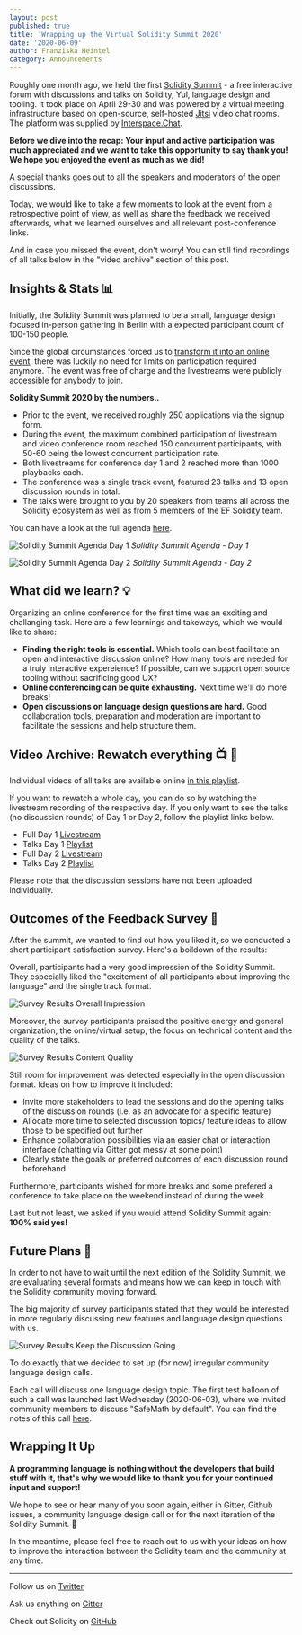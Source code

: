 ```yaml
---
layout: post
published: true
title: 'Wrapping up the Virtual Solidity Summit 2020'
date: '2020-06-09'
author: Franziska Heintel
category: Announcements
---
```


Roughly one month ago, we held the first
[Solidity Summit](https://solidity-summit.ethereum.org/) - a free interactive
forum with discussions and talks on Solidity, Yul, language design and tooling.
It took place on April 29-30 and was powered by a virtual meeting infrastructure
based on open-source, self-hosted [Jitsi](https://jitsi.org/) video chat rooms.
The platform was supplied by
[Interspace.Chat](https://github.com/interspacechat/interspace.chat).

**Before we dive into the recap: Your input and active participation was much
appreciated and we want to take this opportunity to say thank you! We hope you
enjoyed the event as much as we did!**

A special thanks goes out to all the speakers and moderators of the open
discussions.

Today, we would like to take a few moments to look at the event from a
retrospective point of view, as well as share the feedback we received
afterwards, what we learned ourselves and all relevant post-conference links.

And in case you missed the event, don't worry! You can still find recordings of
all talks below in the "video archive" section of this post.

## Insights & Stats 📊

Initially, the Solidity Summit was planned to be a small, language design
focused in-person gathering in Berlin with a expected participant count of
100-150 people.

Since the global circumstances forced us to
[transform it into an online event](https://blog.soliditylang.org/2020/04/17/solidity-summit-2020-goes-interspace/),
there was luckily no need for limits on participation required anymore. The
event was free of charge and the livestreams were publicly accessible for
anybody to join.

**Solidity Summit 2020 by the numbers..**

- Prior to the event, we received roughly 250 applications via the signup form.
- During the event, the maximum combined participation of livestream and video
  conference room reached 150 concurrent participants, with 50-60 being the
  lowest concurrent participation rate.
- Both livestreams for conference day 1 and 2 reached more than 1000 playbacks
  each.
- The conference was a single track event, featured 23 talks and 13 open
  discussion rounds in total.
- The talks were brought to you by 20 speakers from teams all across the
  Solidity ecosystem as well as from 5 members of the EF Solidity team.

You can have a look at the full agenda
[here](https://docs.google.com/spreadsheets/d/1ylkaTYKx9TbAifCgyH2jN9SKJKrYfzab9zzTZgSL44g/edit#gid=0).

![Solidity Summit Agenda Day 1](/img/2020/06/AgendaDay1.png) _Solidity Summit
Agenda - Day 1_

![Solidity Summit Agenda Day 2](/img/2020/06/AgendaDay2.png) _Solidity Summit
Agenda - Day 2_

## What did we learn? 💡

Organizing an online conference for the first time was an exciting and
challanging task. Here are a few learnings and takeways, which we would like to
share:

- **Finding the right tools is essential.** Which tools can best facilitate an
  open and interactive discussion online? How many tools are needed for a truly
  interactive expereience? If possible, can we support open source tooling
  without sacrificing good UX?
- **Online conferencing can be quite exhausting.** Next time we'll do more
  breaks!
- **Open discussions on language design questions are hard.** Good collaboration
  tools, preparation and moderation are important to facilitate the sessions and
  help structure them.

## Video Archive: Rewatch everything 📺 🍿

Individual videos of all talks are available online
[in this playlist](https://www.youtube.com/playlist?list=PLaM7G4Llrb7xlGxwlYGTy1T-GHpytE3RC).

If you want to rewatch a whole day, you can do so by watching the livestream
recording of the respective day. If you only want to see the talks (no
discussion rounds) of Day 1 or Day 2, follow the playlist links below.

- Full Day 1
  [Livestream](https://www.youtube.com/watch?v=lhjo2FuU4v0&list=PLX8x7Zj6VezlP4XWSSgly6tQlb87g4Cca)
- Talks Day 1
  [Playlist](https://www.youtube.com/watch?v=eZERCEhk5lg&list=PLX8x7Zj6Vezk-AGlO3Ip_vPVwroV9aNqB)
- Full Day 2
  [Livestream](https://www.youtube.com/watch?v=U3QsM_UDah0&list=PLX8x7Zj6VezlP4XWSSgly6tQlb87g4Cca&index=2)
- Talks Day 2
  [Playlist](https://www.youtube.com/watch?v=e1_4xk9nLy8&list=PLX8x7Zj6VezkiZCiif7AcID-yNaV1EPj3)

Please note that the discussion sessions have not been uploaded individually.

## Outcomes of the Feedback Survey 📮

After the summit, we wanted to find out how you liked it, so we conducted a
short participant satisfaction survey. Here's a boildown of the results:

Overall, participants had a very good impression of the Solidity Summit. They
especially liked the "excitement of all participants about improving the
language" and the single track format.

![Survey Results Overall Impression](/img/2020/06/surveyOverall.png)

Moreover, the survey participants praised the positive energy and general
organization, the online/virtual setup, the focus on technical content and the
quality of the talks.

![Survey Results Content Quality](/img/2020/06/surveyQuality.png)

Still room for improvement was detected especially in the open discussion
format. Ideas on how to improve it included:

- Invite more stakeholders to lead the sessions and do the opening talks of the
  discussion rounds (i.e. as an advocate for a specific feature)
- Allocate more time to selected discussion topics/ feature ideas to allow those
  to be specified out further
- Enhance collaboration possibilities via an easier chat or interaction
  interface (chatting via Gitter got messy at some point)
- Clearly state the goals or preferred outcomes of each discussion round
  beforehand

Furthermore, participants wished for more breaks and some prefered a conference
to take place on the weekend instead of during the week.

Last but not least, we asked if you would attend Solidity Summit again: **100%
said yes!**

## Future Plans 🔮

In order to not have to wait until the next edition of the Solidity Summit, we
are evaluating several formats and means how we can keep in touch with the
Solidity community moving forward.

The big majority of survey participants stated that they would be interested in
more regularly discussing new features and language design questions with us.

![Survey Results Keep the Discussion Going](/img/2020/06/surveyDiscuss.png)

To do exactly that we decided to set up (for now) irregular community language
design calls.

Each call will discuss one language design topic. The first test balloon of such
a call was launched last Wednesday (2020-06-03), where we invited community
members to discuss "SafeMath by default". You can find the notes of this call
[here](https://github.com/ethereum/solidity/issues/9054).

## Wrapping It Up

**A programming language is nothing without the developers that build stuff with
it, that's why we would like to thank you for your continued input and
support!**

We hope to see or hear many of you soon again, either in Gitter, Github issues,
a community language design call or for the next iteration of the Solidity
Summit. 🎉

In the meantime, please feel free to reach out to us with your ideas on how to
improve the interaction between the Solidity team and the community at any time.

---

Follow us on [Twitter](https://twitter.com/solidity_lang)

Ask us anything on [Gitter](https://gitter.im/ethereum/solidity)

Check out Solidity on [GitHub](https://github.com/ethereum/solidity)
